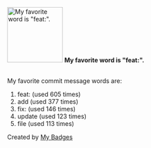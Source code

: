 <img src="https://my-badges.github.io/my-badges/favorite-word.png" alt="My favorite word is &quot;feat:&quot;." title="My favorite word is &quot;feat:&quot;." width="128">
<strong>My favorite word is &quot;feat:&quot;.</strong>
<br><br>

My favorite commit message words are:

1. feat: (used 605 times)
2. add (used 377 times)
3. fix: (used 146 times)
4. update (used 123 times)
5. file (used 113 times)


Created by <a href="https://github.com/my-badges/my-badges">My Badges</a>